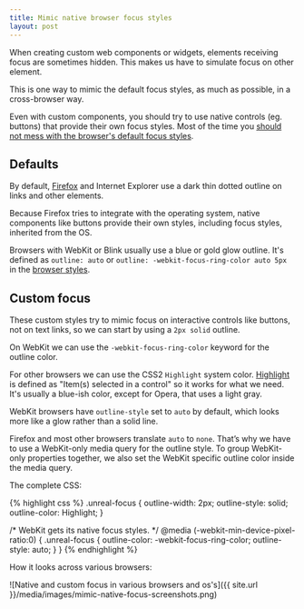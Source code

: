 ```yaml
---
title: Mimic native browser focus styles
layout: post
---
```


When creating custom web components or widgets, elements receiving focus are sometimes hidden. This makes us have to simulate focus on other element.

This is one way to mimic the default focus styles, as much as possible, in a cross-browser way.

Even with custom components, you should try to use native controls (eg. buttons) that provide their own focus styles. Most of the time you [should not mess with the browser's default focus styles](
http://www.outlinenone.com/).

## Defaults

By default, [Firefox](
https://hg.mozilla.org/mozilla-central/file/tip/layout/style/html.css) and Internet Explorer use a dark thin dotted outline on links and other elements.

Because Firefox tries to integrate with the operating system, native components like buttons provide their own styles, including focus styles, inherited from the OS.

Browsers with WebKit or Blink usually use a blue or gold glow outline. It's defined as `outline: auto` or `outline: -webkit-focus-ring-color auto 5px` in the [browser styles](https://trac.webkit.org/browser/trunk/Source/WebCore/css/html.css).

## Custom focus

These custom styles try to mimic focus on interactive controls like buttons, not on text links, so we can start by using a `2px solid` outline.

On WebKit we can use the `-webkit-focus-ring-color` keyword for the outline color.

For other browsers we can use the CSS2 `Highlight` system color. [Highlight](http://www.w3.org/TR/CSS2/ui.html) is defined as "Item(s) selected in a control" so it works for what we need. It's usually a blue-ish color, except for Opera, that uses a light gray.

WebKit browsers have `outline-style` set to `auto` by default, which looks more like a glow rather than a solid line.

Firefox and most other browsers translate `auto` to `none`. That’s why we have to use a WebKit-only media query for the outline style. To group WebKit-only properties together, we also set the WebKit specific outline color inside the media query.

The complete CSS:

{% highlight css %}
.unreal-focus {
  outline-width: 2px;
  outline-style: solid;
  outline-color: Highlight;
}

/* WebKit gets its native focus styles.
 */
@media (-webkit-min-device-pixel-ratio:0) {
  .unreal-focus {
    outline-color: -webkit-focus-ring-color;
    outline-style: auto;
  }
}
{% endhighlight %}

How it looks across various browsers:

![Native and custom focus in various browsers and os's]({{ site.url }}/media/images/mimic-native-focus-screenshots.png)


